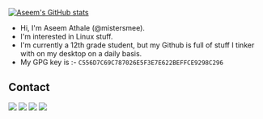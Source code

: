 
[![Aseem's GitHub stats](https://github-readme-stats.vercel.app/api?username=mistersmee&count_private=true&show_icons=true&theme=dark&hide=stars)](https://github.com/anuraghazra/github-readme-stats)
-  Hi, I'm Aseem Athale (@mistersmee).
-  I'm interested in Linux stuff.
-  I'm currently a 12th grade student, but my Github is full of stuff I tinker with on my desktop on a daily basis.
-  My GPG key is :- `C556D7C69C787026E5F3E7E622BEFFCE9298C296`

## Contact
<a href="mailto:athaleaseem@gmail.com"><img src="https://img.shields.io/badge/Gmail-D14836?style=for-the-badge&logo=gmail&logoColor=white"></a>
<a href="mailto:aseemathale@protonmail.ch"><img src="https://img.shields.io/badge/ProtonMail-8B89CC?style=for-the-badge&logo=protonmail&logoColor=white"></a>
<a href="https://t.me/Mister_Smee"><img src="https://img.shields.io/badge/Telegram-2CA5E0?style=for-the-badge&logo=telegram&logoColor=white"></a>
<a href="https://forum.xda-developers.com/m/mistersmee.9681064/"><img src="https://img.shields.io/badge/XDA_Developers-F59812?style=for-the-badge&logo=xda-developers&logoColor=white"></a>

<!---
mistersmee/mistersmee is a ✨ special ✨ repository because its `README.md` (this file) appears on your GitHub profile.
You can click the Preview link to take a look at your changes.
--->
